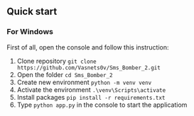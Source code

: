 ## Quick start
### For Windows
First of all, open the console and follow this instruction:
1. Clone repository `git clone https://github.com/Vasnets0v/Sms_Bomber_2.git`
2. Open the folder `cd Sms_Bomber_2`
3. Create new environment `python -m venv venv`
4. Activate the environment `.\venv\Scripts\activate`
5. Install packages `pip install -r requirements.txt`
6. Type `python app.py` in the console to start the applicatiom
